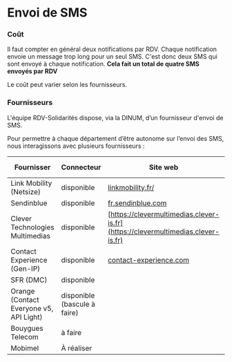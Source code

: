 # Envoi de SMS

### Coût

Il faut compter en général deux notifications par RDV. Chaque notification envoie un message trop long pour un seul SMS. C'est donc deux SMS qui sont envoyé à chaque notification. **Cela fait un total de quatre SMS envoyés par RDV**

Le coût peut varier selon les fournisseurs.&#x20;

### Fournisseurs

L'équipe RDV-Solidarités dispose, via la DINUM, d’un fournisseur d'envoi de SMS.

Pour permettre à chaque département d’être autonome sur l’envoi des SMS, nous interagissons avec plusieurs fournisseurs :

| Fournisser                              | Connecteur                   | Site web                                                                         | Utilisé par |
| --------------------------------------- | ---------------------------- | -------------------------------------------------------------------------------- | ----------- |
| Link Mobility (Netsize)                 | disponible                   | [linkmobility.fr/](https://linkmobility.fr)                                      | Par défaut  |
| Sendinblue                              | disponible                   | [fr.sendinblue.com](https://fr.sendinblue.com/fonctionnalites/sms-marketing/)    |             |
| Clever Technologies Multimedias         | disponible                   | [https://clevermultimedias.clever-is.fr](https://clevermultimedias.clever-is.fr) | 77          |
| Contact Experience (Gen-IP)             | disponible                   | [contact-experience.com](https://contact-experience.com)                         | 62          |
| SFR (DMC)                               | disponible                   |                                                                                  | 92          |
| Orange (Contact Everyone v5, API Light) | disponible (bascule à faire) |                                                                                  | 80          |
| Bouygues Telecom                        | à faire                      |                                                                                  | 64          |
| Mobimel                                 | À réaliser                   |                                                                                  | 22          |

